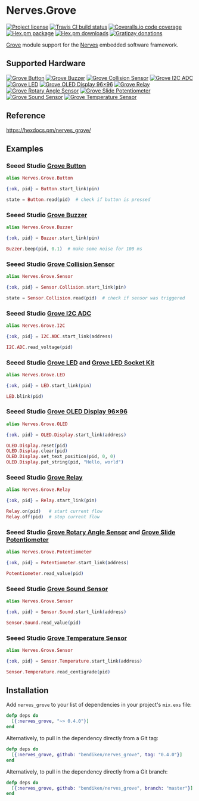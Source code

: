 Nerves.Grove
============

[![Project license](https://img.shields.io/hexpm/l/nerves_grove.svg)](https://unlicense.org/)
[![Travis CI build status](https://img.shields.io/travis/bendiken/nerves_grove/master.svg)](https://travis-ci.org/bendiken/nerves_grove)
[![Coveralls.io code coverage](https://img.shields.io/coveralls/bendiken/nerves_grove/master.svg)](https://coveralls.io/github/bendiken/nerves_grove)
[![Hex.pm package](https://img.shields.io/hexpm/v/nerves_grove.svg)](https://hex.pm/packages/nerves_grove)
[![Hex.pm downloads](https://img.shields.io/hexpm/dt/nerves_grove.svg)](https://hex.pm/packages/nerves_grove)
[![Gratipay donations](https://img.shields.io/gratipay/user/bendiken.svg)](https://gratipay.com/~bendiken/)

[Grove](http://wiki.seeedstudio.com/wiki/Grove_System) module support for
the [Nerves](http://nerves-project.org/) embedded software framework.

Supported Hardware
------------------

[![Grove Button][button.png]](https://hexdocs.pm/nerves_grove/Nerves.Grove.Button.html)
[![Grove Buzzer][buzzer.png]](https://hexdocs.pm/nerves_grove/Nerves.Grove.Buzzer.html)
[![Grove Collision Sensor][sensor-collision.png]](https://hexdocs.pm/nerves_grove/Nerves.Grove.Sensor.Collision.html)
[![Grove I2C ADC][i2c-adc.png]](https://hexdocs.pm/nerves_grove/Nerves.Grove.I2C.ADC.html)
[![Grove LED][led.png]](https://hexdocs.pm/nerves_grove/Nerves.Grove.LED.html)
[![Grove OLED Display 96×96][oled-display.png]](https://hexdocs.pm/nerves_grove/Nerves.Grove.OLED.Display.html)
[![Grove Relay][relay.png]](https://hexdocs.pm/nerves_grove/Nerves.Grove.Relay.html)
[![Grove Rotary Angle Sensor][potentiometer-rotary.png]](https://hexdocs.pm/nerves_grove/Nerves.Grove.Potentiometer.html)
[![Grove Slide Potentiometer][potentiometer-slide.png]](https://hexdocs.pm/nerves_grove/Nerves.Grove.Potentiometer.html)
[![Grove Sound Sensor][sensor-sound.png]](https://hexdocs.pm/nerves_grove/Nerves.Grove.Sensor.Sound.html)
[![Grove Temperature Sensor][sensor-temperature.png]](https://hexdocs.pm/nerves_grove/Nerves.Grove.Sensor.Temperature.html)

[button.png]:               https://raw.githubusercontent.com/bendiken/nerves_grove/master/etc/photos/button.png "Grove Button"
[buzzer.png]:               https://raw.githubusercontent.com/bendiken/nerves_grove/master/etc/photos/buzzer.png "Grove Buzzer"
[i2c-adc.png]:              https://raw.githubusercontent.com/bendiken/nerves_grove/master/etc/photos/i2c-adc.png "Grove I2C ADC"
[led.png]:                  https://raw.githubusercontent.com/bendiken/nerves_grove/master/etc/photos/led.png "Grove LED"
[oled-display.png]:         https://raw.githubusercontent.com/bendiken/nerves_grove/master/etc/photos/oled-display.png "Grove OLED Display 96×96"
[relay.png]:                https://raw.githubusercontent.com/bendiken/nerves_grove/master/etc/photos/relay.png "Grove Relay"
[potentiometer-rotary.png]: https://raw.githubusercontent.com/bendiken/nerves_grove/master/etc/photos/potentiometer-rotary.png "Grove Rotary Angle Sensor"
[potentiometer-slide.png]:  https://raw.githubusercontent.com/bendiken/nerves_grove/master/etc/photos/potentiometer-slide.png "Grove Slide Potentiometer"
[sensor-collision.png]:     https://raw.githubusercontent.com/bendiken/nerves_grove/master/etc/photos/sensor-collision.png "Grove Collision Sensor"
[sensor-sound.png]:         https://raw.githubusercontent.com/bendiken/nerves_grove/master/etc/photos/sensor-sound.png "Grove Sound Sensor"
[sensor-temperature.png]:   https://raw.githubusercontent.com/bendiken/nerves_grove/master/etc/photos/sensor-temperature.png "Grove Temperature Sensor"

Reference
---------

https://hexdocs.pm/nerves_grove/

Examples
--------

### Seeed Studio [Grove Button](http://wiki.seeedstudio.com/wiki/Grove_-_Button)

[`Grove.Button`]: https://hexdocs.pm/nerves_grove/Nerves.Grove.Button.html

```elixir
alias Nerves.Grove.Button

{:ok, pid} = Button.start_link(pin)

state = Button.read(pid)  # check if button is pressed
```

### Seeed Studio [Grove Buzzer](http://wiki.seeedstudio.com/wiki/Grove_-_Buzzer)

[`Grove.Buzzer`]: https://hexdocs.pm/nerves_grove/Nerves.Grove.Buzzer.html

```elixir
alias Nerves.Grove.Buzzer

{:ok, pid} = Buzzer.start_link(pin)

Buzzer.beep(pid, 0.1)  # make some noise for 100 ms
```

### Seeed Studio [Grove Collision Sensor](http://wiki.seeedstudio.com/wiki/Grove_-_Collision_Sensor)

[`Grove.Sensor.Collision`]: https://hexdocs.pm/nerves_grove/Nerves.Grove.Sensor.Collision.html

```elixir
alias Nerves.Grove.Sensor

{:ok, pid} = Sensor.Collision.start_link(pin)

state = Sensor.Collision.read(pid)  # check if sensor was triggered
```

### Seeed Studio [Grove I2C ADC](http://wiki.seeedstudio.com/wiki/Grove_-_I2C_ADC)

[`Grove.I2C.ADC`]: https://hexdocs.pm/nerves_grove/Nerves.Grove.I2C.ADC.html

```elixir
alias Nerves.Grove.I2C

{:ok, pid} = I2C.ADC.start_link(address)

I2C.ADC.read_voltage(pid)
```

### Seeed Studio [Grove LED](http://wiki.seeedstudio.com/wiki/Grove_-_LED) and [Grove LED Socket Kit](http://wiki.seeedstudio.com/wiki/Grove_-_LED_Socket_Kit)

[`Grove.LED`]: https://hexdocs.pm/nerves_grove/Nerves.Grove.LED.html

```elixir
alias Nerves.Grove.LED

{:ok, pid} = LED.start_link(pin)

LED.blink(pid)
```

### Seeed Studio [Grove OLED Display 96×96](http://wiki.seeedstudio.com/wiki/Grove_-_OLED_Display_1.12%22)

[`Grove.OLED.Display`]: https://hexdocs.pm/nerves_grove/Nerves.Grove.OLED.Display.html

```elixir
alias Nerves.Grove.OLED

{:ok, pid} = OLED.Display.start_link(address)

OLED.Display.reset(pid)
OLED.Display.clear(pid)
OLED.Display.set_text_position(pid, 0, 0)
OLED.Display.put_string(pid, "Hello, world")
```

### Seeed Studio [Grove Relay](http://wiki.seeedstudio.com/wiki/Grove_-_Relay)

[`Grove.Relay`]: https://hexdocs.pm/nerves_grove/Nerves.Grove.Relay.html

```elixir
alias Nerves.Grove.Relay

{:ok, pid} = Relay.start_link(pin)

Relay.on(pid)   # start current flow
Relay.off(pid)  # stop current flow
```

### Seeed Studio [Grove Rotary Angle Sensor](http://wiki.seeedstudio.com/wiki/Grove_-_Rotary_Angle_Sensor) and [Grove Slide Potentiometer](http://wiki.seeedstudio.com/wiki/Grove_-_Slide_Potentiometer)

[`Grove.Potentiometer`]: https://hexdocs.pm/nerves_grove/Nerves.Grove.Potentiometer.html

```elixir
alias Nerves.Grove.Potentiometer

{:ok, pid} = Potentiometer.start_link(address)

Potentiometer.read_value(pid)
```

### Seeed Studio [Grove Sound Sensor](http://wiki.seeedstudio.com/wiki/Grove_-_Sound_Sensor)

[`Grove.Sensor.Sound`]: https://hexdocs.pm/nerves_grove/Nerves.Grove.Sensor.Sound.html

```elixir
alias Nerves.Grove.Sensor

{:ok, pid} = Sensor.Sound.start_link(address)

Sensor.Sound.read_value(pid)
```

### Seeed Studio [Grove Temperature Sensor](http://wiki.seeedstudio.com/wiki/Grove_-_Temperature_Sensor_V1.2)

[`Grove.Sensor.Temperature`]: https://hexdocs.pm/nerves_grove/Nerves.Grove.Sensor.Temperature.html

```elixir
alias Nerves.Grove.Sensor

{:ok, pid} = Sensor.Temperature.start_link(address)

Sensor.Temperature.read_centigrade(pid)
```

Installation
------------

Add `nerves_grove` to your list of dependencies in your project's `mix.exs` file:

```elixir
defp deps do
  [{:nerves_grove, "~> 0.4.0"}]
end
```

Alternatively, to pull in the dependency directly from a Git tag:

```elixir
defp deps do
  [{:nerves_grove, github: "bendiken/nerves_grove", tag: "0.4.0"}]
end
```

Alternatively, to pull in the dependency directly from a Git branch:

```elixir
defp deps do
  [{:nerves_grove, github: "bendiken/nerves_grove", branch: "master"}]
end
```
